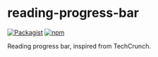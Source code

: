 # reading-progress-bar

[![Packagist](https://img.shields.io/packagist/l/doctrine/orm.svg)](https://github.com/BalasubramaniM/reading-progress-bar) [![npm](https://img.shields.io/npm/v/npm.svg)](https://github.com/BalasubramaniM/reading-progress-bar)

Reading progress bar, inspired from TechCrunch.


